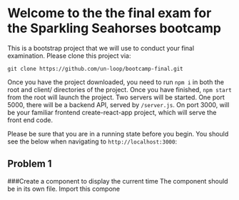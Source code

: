 # Welcome to the the final exam for the Sparkling Seahorses bootcamp

This is a bootstrap project that we will use to conduct your final examination. Please clone this project via:

```git clone https://github.com/un-loop/bootcamp-final.git```

Once you have the project downloaded, you need to run `npm i` in both the root and client/ directories of the project. Once you have finished, `npm start` from the root will launch the project. Two servers will be started. One port 5000, there will be a backend API, served by `/server.js`. On port 3000, will be your familiar frontend create-react-app project, which will serve the front end code.

Please be sure that you are in a running state before you begin. You should see the below when navigating to `http://localhost:3000`:



## Problem 1
###Create a component to display the current time
The component should be in its own file. Import this compone

